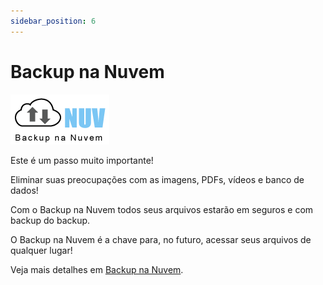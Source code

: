 ```yaml
---
sidebar_position: 6
---
```


# Backup na Nuvem

![](./img/006-backup-na-nuvem-logo.png)

Este é um passo muito importante!

Eliminar suas preocupações com as imagens, PDFs, vídeos e
banco de dados!

Com o Backup na Nuvem todos seus arquivos estarão em
seguros e com backup do backup.

O Backup na Nuvem é a chave para, no futuro, acessar seus
arquivos de qualquer lugar!

Veja mais detalhes em [Backup na
Nuvem](/docs/003-versao-5.0/backup-na-nuvem/intro).